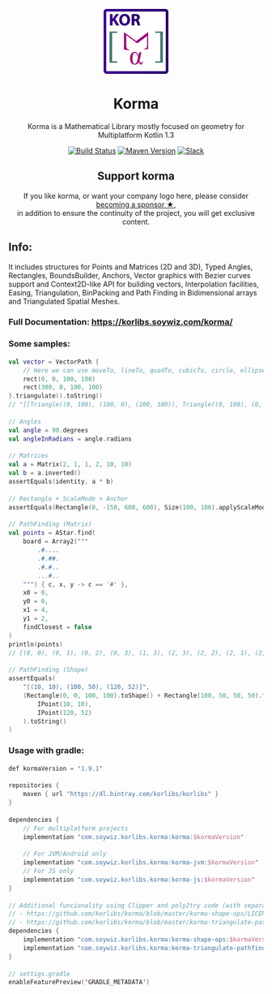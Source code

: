 <p align="center"><img alt="Korma" src="https://raw.githubusercontent.com/korlibs/korlibs-logos/master/128/korma.png" /></p>

<h1 align="center">Korma</h1>

<p align="center">Korma is a Mathematical Library mostly focused on geometry for Multiplatform Kotlin 1.3</p>

<!-- BADGES -->
<p align="center">
	<a href="https://github.com/korlibs/korma/actions"><img alt="Build Status" src="https://github.com/korlibs/korma/workflows/CI/badge.svg" /></a>
	<a href="https://bintray.com/korlibs/korlibs/korma"><img alt="Maven Version" src="https://img.shields.io/bintray/v/korlibs/korlibs/korma.svg?style=flat&label=maven" /></a>
	<a href="https://slack.soywiz.com/"><img alt="Slack" src="https://img.shields.io/badge/chat-on%20slack-green?style=flat&logo=slack" /></a>
</p>
<!-- /BADGES -->

<!-- SUPPORT -->
<h2 align="center">Support korma</h2>
<p align="center">
If you like korma, or want your company logo here, please consider <a href="https://github.com/sponsors/soywiz">becoming a sponsor ★</a>,<br />
in addition to ensure the continuity of the project, you will get exclusive content.
</p>
<!-- /SUPPORT -->

## Info:

It includes structures for Points and Matrices (2D and 3D), Typed Angles, Rectangles, BoundsBuilder, Anchors, Vector graphics with Bezier curves support and Context2D-like API for building vectors, Interpolation facilities, Easing, Triangulation, BinPacking and Path Finding in Bidimensional arrays and Triangulated Spatial Meshes.

### Full Documentation: https://korlibs.soywiz.com/korma/

### Some samples:

```kotlin
val vector = VectorPath {
    // Here we can use moveTo, lineTo, quadTo, cubicTo, circle, ellipse, arc...
    rect(0, 0, 100, 100)
    rect(300, 0, 100, 100)
}.triangulate().toString()
// "[[Triangle((0, 100), (100, 0), (100, 100)), Triangle((0, 100), (0, 0), (100, 0))], [Triangle((300, 100), (400, 0), (400, 100)), Triangle((300, 100), (300, 0), (400, 0))]]"

// Angles
val angle = 90.degrees
val angleInRadians = angle.radians

// Matrices
val a = Matrix(2, 1, 1, 2, 10, 10)
val b = a.inverted()
assertEquals(identity, a * b)

// Rectangle + ScaleMode + Anchor
assertEquals(Rectangle(0, -150, 600, 600), Size(100, 100).applyScaleMode(Rectangle(0, 0, 600, 300), ScaleMode.COVER, Anchor.MIDDLE_CENTER))

// PathFinding (Matrix)
val points = AStar.find(
    board = Array2("""
        .#....
        .#.##.
        .#.#..
        ...#..
    """) { c, x, y -> c == '#' },
    x0 = 0,
    y0 = 0,
    x1 = 4,
    y1 = 2,
    findClosest = false
)
println(points)
// [(0, 0), (0, 1), (0, 2), (0, 3), (1, 3), (2, 3), (2, 2), (2, 1), (2, 0), (3, 0), (4, 0), (5, 0), (5, 1), (5, 2), (4, 2)]

// PathFinding (Shape)
assertEquals(
    "[(10, 10), (100, 50), (120, 52)]",
    (Rectangle(0, 0, 100, 100).toShape() + Rectangle(100, 50, 50, 50).toShape()).pathFind(
        IPoint(10, 10),
        IPoint(120, 52)
    ).toString()
)
```

### Usage with gradle:

```kotlin
def kormaVersion = "1.9.1"

repositories {
    maven { url "https://dl.bintray.com/korlibs/korlibs" }
}

dependencies {
    // For multiplatform projects
    implementation "com.soywiz.korlibs.korma:korma:$kormaVersion"
    
    // For JVM/Android only
    implementation "com.soywiz.korlibs.korma:korma-jvm:$kormaVersion"
    // For JS only
    implementation "com.soywiz.korlibs.korma:korma-js:$kormaVersion"
}

// Additional funcionality using Clipper and poly2try code (with separate licenses):
// - https://github.com/korlibs/korma/blob/master/korma-shape-ops/LICENSE
// - https://github.com/korlibs/korma/blob/master/korma-triangulate-pathfind/LICENSE
dependencies {
    implementation "com.soywiz.korlibs.korma:korma-shape-ops:$kormaVersion"
    implementation "com.soywiz.korlibs.korma:korma-triangulate-pathfind:$kormaVersion"
}

// settigs.gradle
enableFeaturePreview('GRADLE_METADATA')
```
